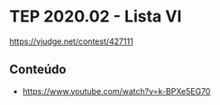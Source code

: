 # TEP 2020.02 - Lista VI

https://vjudge.net/contest/427111

## Conteúdo
* https://www.youtube.com/watch?v=k-BPXe5EG70
